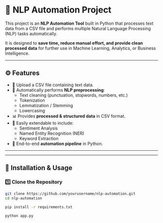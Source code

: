 # 🧠 NLP Automation Project

This project is an **NLP Automation Tool** built in Python that processes text data from a CSV file and performs multiple Natural Language Processing (NLP) tasks automatically.  

It is designed to **save time, reduce manual effort, and provide clean processed data** for further use in Machine Learning, Analytics, or Business Intelligence.

---

## ⚙️ Features
- 📂 Upload a CSV file containing text data.  
- 🔎 Automatically performs **NLP preprocessing**:
  - Text cleaning (punctuation, stopwords, numbers, etc.)
  - Tokenization
  - Lemmatization / Stemming
  - Lowercasing
- 📊 Provides **processed & structured data** in CSV format.  
- 🔧 Easily extendable to include:
  - Sentiment Analysis
  - Named Entity Recognition (NER)
  - Keyword Extraction
- 🔄 End-to-end **automation pipeline** in Python.

---


---

## 🚀 Installation & Usage

### 1️⃣ Clone the Repository
```bash
git clone https://github.com/yourusername/nlp-automation.git
cd nlp-automation

pip install -r requirements.txt

python app.py

